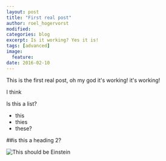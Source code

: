 ```yaml
---
layout: post
title: "First real post"
author: roel_hogervorst
modified:
categories: blog
excerpt: Is it working? Yes it is!
tags: [advanced]
image:
  feature:
date: 2016-02-10
---
```



This is the first real post, oh my god it's working! it's working!

I think


Is this a list?
- this
- thies
- these?

##is this a heading 2?

![This should be Einstein](https://upload.wikimedia.org/wikipedia/commons/thumb/d/d3/Albert_Einstein_Head.jpg/800px-Albert_Einstein_Head.jpg)